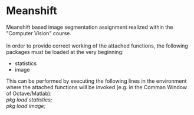 # Meanshift
Meanshift based image segmentation assignment realized within the "Computer Vision" course.
<br/><br/>
In order to provide correct working of the attached functions, the following packages must be loaded at the very beginning:
<ul>
  <li>statistics</li>
  <li>image</li>
</ul>  

This can be performed by executing the following lines in the environment where the attached functions will be invoked (e.g. in the Comman Window of Octave/Matlab):<br/>
<i>pkg load statistics;</i><br/>
<i>pkg load image;</i>

